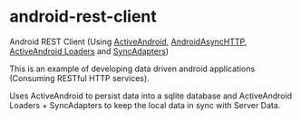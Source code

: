 android-rest-client
===================

Android REST Client (Using <a href="https://github.com/pardom/ActiveAndroid">ActiveAndroid</a>, <a href="http://loopj.com/android-async-http/">AndroidAsyncHTTP</a>, <a href="https://github.com/3squared/ActiveAndroid-Loaders">ActiveAndroid Loaders</a> and <a href="http://developer.android.com/training/sync-adapters/index.html">SyncAdapters</a>)

This is an example of developing data driven android applications (Consuming RESTful HTTP services).

Uses ActiveAndroid to persist data into a sqlite database and ActiveAndroid Loaders + SyncAdapters to keep the local data in sync with Server Data.

